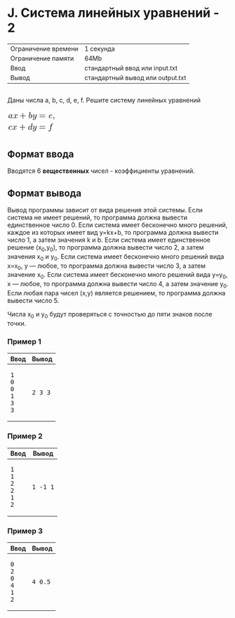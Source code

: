 <div class="problem-statement">
   <div class="header">
      <h1 class="title">J. Система линейных уравнений - 2</h1>
      <table>
         <tr class="time-limit">
            <td class="property-title">Ограничение времени</td>
            <td>1&nbsp;секунда</td>
         </tr>
         <tr class="memory-limit">
            <td class="property-title">Ограничение памяти</td>
            <td>64Mb</td>
         </tr>
         <tr class="input-file">
            <td class="property-title">Ввод</td>
            <td colspan="1">стандартный ввод или input.txt</td>
         </tr>
         <tr class="output-file">
            <td class="property-title">Вывод</td>
            <td colspan="1">стандартный вывод или output.txt</td>
         </tr>
      </table>
   </div>
   <h2></h2>
   <div class="legend"><span style="">
         <p>Даны числа <span class="tex-math-text">a</span>, <span class="tex-math-text">b</span>, <span class="tex-math-text">c</span>, <span class="tex-math-text">d</span>, <span class="tex-math-text">e</span>, <span class="tex-math-text">f</span>. Решите систему линейных уравнений 
         </p></span><p><span class="tex-math-inline"><img class="tex-math" src="formula1.png"></span> 
      </p>
   </div>
   <h2>Формат ввода</h2>
   <div class="input-specification"><span style="">
         <p>Вводятся 6 <span style="font-weight:bold;">вещественных</span> чисел - коэффициенты уравнений. 
         </p></span></div>
   <h2>Формат вывода</h2>
   <div class="output-specification"><span style="">
         <p>Вывод программы зависит от вида решения этой системы. Если система не имеет решений, то программа должна вывести единственное
            число 0. Если система имеет бесконечно много решений, каждое из которых имеет вид <span class="tex-math-text">y=kx+b</span>, то программа должна вывести число 1, а затем значения <span class="tex-math-text">k</span> и <span class="tex-math-text">b</span>. Если система имеет единственное решение <span class="tex-math-text">(x<sub>0</sub>,y<sub>0</sub>)</span>, то программа должна вывести число 2, а затем значения <span class="tex-math-text">x<sub>0</sub></span> и <span class="tex-math-text">y<sub>0</sub></span>. Если система имеет бесконечно много решений вида <span class="tex-math-text">x=x<sub>0</sub></span>, <span class="tex-math-text">y</span>&nbsp;— любое, то программа должна вывести число 3, а затем значение <span class="tex-math-text">x<sub>0</sub></span>. Если система имеет бесконечно много решений вида <span class="tex-math-text">y=y<sub>0</sub></span>, <span class="tex-math-text">x</span>&nbsp;— любое, то программа должна вывести число 4, а затем значение <span class="tex-math-text">y<sub>0</sub></span>. Если любая пара чисел <span class="tex-math-text">(x,y)</span> является решением, то программа должна вывести число 5.
         </p>
         <p>Числа <span class="tex-math-text">x<sub>0</sub></span> и <span class="tex-math-text">y<sub>0</sub></span> будут проверяться с точностью до пяти знаков после точки.
         </p></span></div>
   <h3>Пример 1</h3>
   <table class="sample-tests">
      <thead>
         <tr>
            <th>Ввод</th>
            <th>Вывод</th>
         </tr>
      </thead>
      <tbody>
         <tr>
            <td><pre>1
0
0
1
3
3
</pre></td>
            <td><pre>2 3 3
</pre></td>
         </tr>
      </tbody>
   </table>
   <h3>Пример 2</h3>
   <table class="sample-tests">
      <thead>
         <tr>
            <th>Ввод</th>
            <th>Вывод</th>
         </tr>
      </thead>
      <tbody>
         <tr>
            <td><pre>1
1
2
2
1
2
</pre></td>
            <td><pre>1 -1 1
</pre></td>
         </tr>
      </tbody>
   </table>
   <h3>Пример 3</h3>
   <table class="sample-tests">
      <thead>
         <tr>
            <th>Ввод</th>
            <th>Вывод</th>
         </tr>
      </thead>
      <tbody>
         <tr>
            <td><pre>0
2
0
4
1
2
</pre></td>
            <td><pre>4 0.5
</pre></td>
         </tr>
      </tbody>
   </table>
</div></div>
